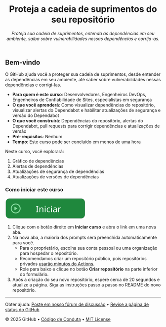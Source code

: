 <header>

<!--
  <<< Author notes: Course header >>>
  Include a 1280×640 image, course title in sentence case, and a concise description in emphasis.
  In your repository settings: enable template repository, add your 1280×640 social image, auto delete head branches.
  Add your open source license, GitHub uses MIT license.
-->

# Proteja a cadeia de suprimentos do seu repositório

_Proteja sua cadeia de suprimentos, entenda as dependências em seu ambiente, saiba sobre vulnerabilidades nessas dependências e corrija-as._

</header>

<!--
  <<< Author notes: Course start >>>
  Include start button, a note about Actions minutes,
  and tell the learner why they should take the course.
-->

## Bem-vindo

O GitHub ajuda você a proteger sua cadeia de suprimentos, desde entender as dependências em seu ambiente, até saber sobre vulnerabilidades nessas dependências e corrigi-las.

- **Para quem é este curso**: Desenvolvedores, Engenheiros DevOps, Engenheiros de Confiabilidade de Sites, especialistas em segurança
- **O que você aprenderá**: Como visualizar dependências do repositório, visualizar alertas do Dependabot e habilitar atualizações de segurança e versão do Dependabot
- **O que você construirá**: Dependências do repositório, alertas do Dependabot, pull requests para corrigir dependências e atualizações de versão
- **Pré-requisitos**: Nenhum
- **Tempo**: Este curso pode ser concluído em menos de uma hora

Neste curso, você explorará:

1. Gráfico de dependências
2. Alertas de dependências
3. Atualizações de segurança de dependências
4. Atualizações de versões de dependências

### Como iniciar este curso

<!-- For start course, run in JavaScript:
'https://github.com/new?' + new URLSearchParams({
  template_owner: 'skills',
  template_name: 'review-pull-requests',
  owner: '@me',
  name: 'skills-review-pull-requests',
  description: 'My clone repository',
  visibility: 'public',
}).toString()
-->

[![start-course](https://raw.githubusercontent.com/dev-pods/introduction-to-secret-scanning/873eb13decfe79fd486ff84bd97de0dab4912d9a/images/botao.svg)](https://github.com/new?template_owner=dev-pods&template_name=secure-repository-supply-chain&owner=%40me&name=secure-repository-supply-chain&description=GitHub+Habilidades:+Introdução+para+Supply+Chain&visibility=public)

1. Clique com o botão direito em **Iniciar curso** e abra o link em uma nova aba.
2. Na nova aba, a maioria dos prompts será preenchida automaticamente para você.
   - Para o proprietário, escolha sua conta pessoal ou uma organização para hospedar o repositório.
   - Recomendamos criar um repositório público, pois repositórios privados [usarão minutos do Actions](https://docs.github.com/en/billing/managing-billing-for-github-actions/about-billing-for-github-actions).
   - Role para baixo e clique no botão **Criar repositório** na parte inferior do formulário.
3. Após a criação do seu novo repositório, espere cerca de 20 segundos e atualize a página. Siga as instruções passo a passo no README do novo repositório.

<footer>

<!--
  <<< Author notes: Footer >>>
  Add a link to get support, GitHub status page, code of conduct, license link.
-->

---

Obter ajuda: [Poste em nosso fórum de discussão](https://github.com/skills/.github/discussions) &bull; [Revise a página de status do GitHub](https://www.githubstatus.com/)

&copy; 2025 GitHub &bull; [Código de Conduta](https://www.contributor-covenant.org/version/2/1/code_of_conduct/code_of_conduct.md) &bull; [MIT License](https://gh.io/mit)

</footer>
